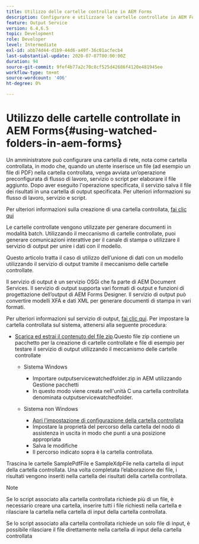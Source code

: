 ```yaml
---
title: Utilizzo delle cartelle controllate in AEM Forms
description: Configurare e utilizzare le cartelle controllate in AEM Forms
feature: Output Service
version: 6.4,6.5
topic: Development
role: Developer
level: Intermediate
exl-id: abb74d44-d1b9-44d6-a49f-36c01acfecb4
last-substantial-update: 2020-07-07T00:00:00Z
duration: 94
source-git-commit: 9fef4b77a2c70c8cf525d42686f4120e481945ee
workflow-type: tm+mt
source-wordcount: '406'
ht-degree: 0%

---
```


# Utilizzo delle cartelle controllate in AEM Forms{#using-watched-folders-in-aem-forms}

Un amministratore può configurare una cartella di rete, nota come cartella controllata, in modo che, quando un utente inserisce un file (ad esempio un file di PDF) nella cartella controllata, venga avviata un’operazione preconfigurata di flusso di lavoro, servizio o script per elaborare il file aggiunto. Dopo aver eseguito l&#39;operazione specificata, il servizio salva il file dei risultati in una cartella di output specificata. Per ulteriori informazioni su flusso di lavoro, servizio e script.

Per ulteriori informazioni sulla creazione di una cartella controllata, [fai clic qui](https://helpx.adobe.com/experience-manager/6-4/forms/using/Creating-Configure-watched-folder.html)

Le cartelle controllate vengono utilizzate per generare documenti in modalità batch. Utilizzando il meccanismo di cartelle controllate, puoi generare comunicazioni interattive per il canale di stampa o utilizzare il servizio di output per unire i dati con il modello.

Questo articolo tratta il caso di utilizzo dell’unione di dati con un modello utilizzando il servizio di output tramite il meccanismo delle cartelle controllate.

Il servizio di output è un servizio OSGi che fa parte di AEM Document Services. Il servizio di output supporta vari formati di output e funzioni di progettazione dell’output di AEM Forms Designer. Il servizio di output può convertire modelli XFA e dati XML per generare documenti di stampa in vari formati.

Per ulteriori informazioni sul servizio di output, [fai clic qui](https://helpx.adobe.com/aem-forms/6/output-service.html).
Per impostare la cartella controllata sul sistema, attenersi alla seguente procedura:
* [Scarica ed estrai il contenuto del file zip](assets/outputservicewatchedfolderkt.zip).Questo file zip contiene un pacchetto per la creazione di cartelle controllate e file di esempio per testare il servizio di output utilizzando il meccanismo delle cartelle controllate
   * Sistema Windows

      * Importare outputservicewatchedfolder.zip in AEM utilizzando Gestione pacchetti
      * In questo modo viene creata nell&#39;unità C una cartella controllata denominata outputservicewatchedfolder.
   * Sistema non Windows
      * [Apri l’impostazione di configurazione della cartella controllata](http://localhost:4502/crx/de/index.jsp#/etc/fd/watchfolder/config/outputservice)
      * Impostare la proprietà del percorso della cartella del nodo di assistenza in uscita in modo che punti a una posizione appropriata
      * Salva le modifiche
      * Il percorso indicato sopra è la cartella controllata.

Trascina le cartelle SamplePdfFile e SampleXdpFile nella cartella di input della cartella controllata. Una volta completata l’elaborazione dei file, i risultati vengono inseriti nella cartella dei risultati della cartella controllata.


>[!NOTE]
>
>Se lo script associato alla cartella controllata richiede più di un file, è necessario creare una cartella, inserire tutti i file richiesti nella cartella e rilasciare la cartella nella cartella di input della cartella controllata.
>
>Se lo script associato alla cartella controllata richiede un solo file di input, è possibile rilasciare il file direttamente nella cartella di input della cartella controllata
